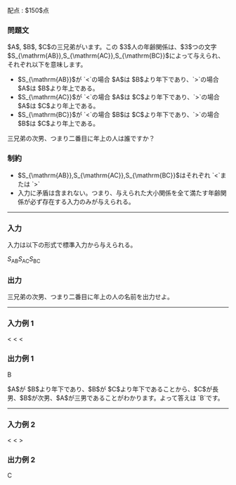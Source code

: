 
<div>

<span>

<span>

<p>
配点 : $150$点
</p>

<div>

<section>

### **問題文**

<p>
$A$, $B$, $C$の三兄弟がいます。この $3$人の年齢関係は、$3$つの文字 $S_{\mathrm{AB}},S_{\mathrm{AC}},S_{\mathrm{BC}}$によって与えられ、それぞれ以下を意味します。
</p>

<ul>

<li>
$S_{\mathrm{AB}}$が `<`の場合 $A$は $B$より年下であり、`>`の場合 $A$は $B$より年上である。
</li>

<li>
$S_{\mathrm{AC}}$が `<`の場合 $A$は $C$より年下であり、`>`の場合 $A$は $C$より年上である。
</li>

<li>
$S_{\mathrm{BC}}$が `<`の場合 $B$は $C$より年下であり、`>`の場合 $B$は $C$より年上である。
</li>

</ul>

<p>
三兄弟の次男、つまり二番目に年上の人は誰ですか？
</p>

</section>

</div>

<div>

<section>

### **制約**

<ul>

<li>
$S_{\mathrm{AB}},S_{\mathrm{AC}},S_{\mathrm{BC}}$はそれぞれ `<`または `>`
</li>

<li>
入力に矛盾は含まれない。つまり、与えられた大小関係を全て満たす年齢関係が必ず存在する入力のみが与えられる。
</li>

</ul>

</section>

</div>

---

<div>

<div>

<section>

### **入力**

<p>
入力は以下の形式で標準入力から与えられる。
</p>

<div>

$S_{\mathrm{AB}}$$S_{\mathrm{AC}}$$S_{\mathrm{BC}}$
</div>

</section>

</div>

<div>

<section>

### **出力**

<p>
三兄弟の次男、つまり二番目に年上の人の名前を出力せよ。
</p>

</section>

</div>

</div>

---

<div>

<section>

### **入力例 1**

<div>

< < <

</div>

</section>

</div>

<div>

<section>

### **出力例 1**

<div>

B

</div>

<p>
$A$が $B$より年下であり、$B$が $C$より年下であることから、$C$が長男、$B$が次男、$A$が三男であることがわかります。よって答えは `B`です。
</p>

</section>

</div>

---

<div>

<section>

### **入力例 2**

<div>

< < >

</div>

</section>

</div>

<div>

<section>

### **出力例 2**

<div>

C

</div>

</section>

</div>

</span>

</span>

</div>
